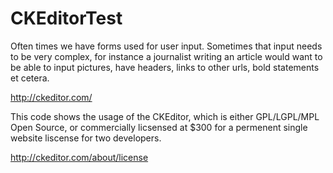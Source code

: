 CKEditorTest
============

Often times we have forms used for user input. Sometimes that input needs to be very complex, for instance a journalist writing an article would want to be able to input pictures, have headers, links to other urls, bold statements et cetera. 

http://ckeditor.com/

This code shows the usage of the CKEditor, which is either GPL/LGPL/MPL Open Source, or commercially licsensed at $300 for a permenent single website liscense for two developers.

http://ckeditor.com/about/license
